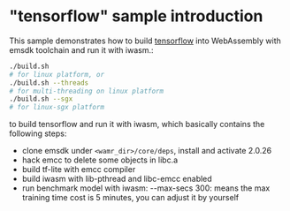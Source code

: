 "tensorflow" sample introduction
==============

This sample demonstrates how to build [tensorflow](https://github.com/tensorflow/tensorflow) into WebAssembly with emsdk toolchain and run it with iwasm.:
```bash
./build.sh
# for linux platform, or
./build.sh --threads
# for multi-threading on linux platform
./build.sh --sgx
# for linux-sgx platform
```
to build tensorflow and run it with iwasm, which basically contains the following steps:
- clone emsdk under `<wamr_dir>/core/deps`, install and activate 2.0.26
- hack emcc to delete some objects in libc.a
- build tf-lite with emcc compiler
- build iwasm with lib-pthread and libc-emcc enabled
- run benchmark model with iwasm:
  --max-secs 300: means the max training time cost is 5 minutes, you can adjust it by yourself
